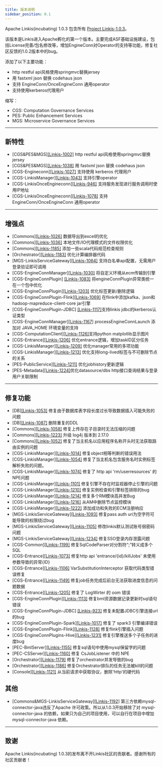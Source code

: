 ```yaml
---
title: 版本说明
sidebar_position: 0.1
---
```

Apache Linkis(incubating) 1.0.3 包含所有 [Project Linkis-1.0.3](https://github.com/apache/incubator-linkis/projects/13)。

该版本是Linkis进入Apache孵化的第一个版本。主要完成ASF基础设施建设，包括License完善/包名修改等，增加EngineConn对Operator的支持等功能，修复社区反馈的1.0.2版本中的bug。

添加了以下主要功能：
* http restful api风格使用springmvc替换jersey
* 用 fastxml json 替换 codehaus json
* 支持 EngineConn/OnceEngineConn 通用operator
* 支持使用kerberos代理用户

缩写：
- CGS: Computation Governance Services
- PES: Public Enhancement Services
- MGS: Microservice Governance Services
---

## 新特性

* \[CGS&PES&MGS][[Linkis-1002]](https://github.com/apache/incubator-linkis/pull/1002) http restful api风格使用springmvc替换jersey
* \[CGS&PES&MGS][[Linkis-1038]](https://github.com/apache/incubator-linkis/pull/1038) 用 fastxml json 替换 codehaus json
* \[CGS-Engineconn][[Linkis-1027]](https://github.com/apache/incubator-linkis/pull/1027) 支持使用 kerberos 代理用户
* \[CGS-LinkisManager][[Linkis-1043]](https://github.com/apache/incubator-linkis/pull/1043) 支持引擎operator
* \[CGS-LinkisOnceEngineconn][[Linkis-946]](https://github.com/apache/incubator-linkis/pull/946) 支持服务发现进行服务调用时使用IP地址
* \[CGS-LinkisOnceEngineconn][[Linkis-1078]](https://github.com/apache/incubator-linkis/pull/1078) 支持EngineConn/OnceEngineConn 通用operator



---

## 增强点
* \[Commons][[Linkis-1026]](https://github.com/apache/incubator-linkis/pull/1026) 数据导出到excel的优化
* \[Commons][[Linkis-1036]](https://github.com/apache/incubator-linkis/pull/1036) 本地文件/IO代理模式的文件权限优化
* \[Commons][[Linkis-1185]](https://github.com/apache/incubator-linkis/pull/1185) 添加一些scala代码规范检查规则
* \[Orchestrator][[Linkis-1183]](https://github.com/apache/incubator-linkis/pull/1183) 优化计算编排器代码
* \[MGS-LinkisServiceGateway][[Linkis-1064]](https://github.com/apache/incubator-linkis/pull/1064) 支持白名单api配置，无需用户登录验证即可调用
* \[CGS-EngineConnManager][[Linkis-1030]](https://github.com/apache/incubator-linkis/pull/1030) 将自定义环境从ecm传输到引擎
* \[CGS-EngineConnPlugin] [[Linkis-1083]](https://github.com/apache/incubator-linkis/pull/1083) 将engineConnPlugin异常类统一在一个包中优化
* \[CGS-EngineConnPlugin][[Linkis-1203]](https://github.com/apache/incubator-linkis/pull/1203) 优化标签更新/删除逻辑
* \[CGS-EngineConnPlugin-Flink][[Linkis-1069]](https://github.com/apache/incubator-linkis/pull/1069) 在flink中添加kafka、json和hadoop-mapreduce-client-core jar引擎
* \[CGS-EngineConnPlugin-JDBC] [[Linkis-1117]](https://github.com/apache/incubator-linkis/pull/1117)支持linkis jdbc的kerberos认证类型
* \[CGS-EngineConnManager][[Linkis-1167]](https://github.com/apache/incubator-linkis/pull/1167) processEngineConnLaunch 添加对 JAVA_HOME 环境变量的支持
* \[CGS-ComputationClient][[Linkis-1126]](https://github.com/apache/incubator-linkis/pull/1126)支持python matplotlib显示图片
* \[CGS-Entrance][[Linkis-1206]](https://github.com/apache/incubator-linkis/pull/1206) 优化entrance逻辑，增加taskID区分任务
* \[CGS-LinkisManager][[Linkis-1209]](https://github.com/apache/incubator-linkis/pull/1209) 优化manager常用的多项功能
* \[CGS-LinkisManager][[Linkis-1213]](https://github.com/apache/incubator-linkis/pull/1213) 优化支持long-lived标签与不可删除节点的关系
* \[PES-PublicService][[Linkis-1211]](https://github.com/apache/incubator-linkis/pull/1211) 优化jobhistory更新逻辑
* \[PES-Metadata][[Linkis-1224]](https://github.com/apache/incubator-linkis/pull/1224)优化datasource/dbs http接口查询结果与登录用户关联限制

---
## 修复功能
* \[DB][[Linkis-1053]](https://github.com/apache/incubator-linkis/pull/1053) 修复由于数据库表字段长度过长导致数据插入可能失败的问题
* \[DB][[Linkis-1087]](https://github.com/apache/incubator-linkis/pull/1087) 删除重复的DDL
* \[Commons][[Linkis-1058]](https://github.com/apache/incubator-linkis/pull/1058) 修复上传存在子目录时无法压缩的问题
* \[Commons][[Linkis-1223]](https://github.com/apache/incubator-linkis/pull/1223) 升级 log4j 版本到 2.17.0
* \[Commons][[Linkis-1052]](https://github.com/apache/incubator-linkis/pull/1052) 修复了当主机名以应用程序名称开头时无法获取路由实例的问题
* \[CGS-LinkisManager][[Linkis-1014]](https://github.com/apache/incubator-linkis/pull/1014) 修复object相等判断的错误用法
* \[CGS-LinkisManager][[Linkis-1054]](https://github.com/apache/incubator-linkis/pull/1054) 修复了当主机名包含服务名时实例标签解析失败的问题。
* \[CGS-LinkisManager][[Linkis-1074]](https://github.com/apache/incubator-linkis/pull/1074) 修复了 http api 'rm/userresources' 的 NPE问题
* \[CGS-LinkisManager][[Linkis-1101]](https://github.com/apache/incubator-linkis/pull/1101) 修复引擎不存在时监视器停止引擎的问题
* \[CGS-LinkisManager][[Linkis-1210]](https://github.com/apache/incubator-linkis/pull/1210) 修复实例检查和引擎标签排除的bug
* \[CGS-LinkisManager][[Linkis-1214]](https://github.com/apache/incubator-linkis/pull/1214) 修复多个RM模块高并发Bug
* \[CGS-LinkisManager][[Linkis-1216]](https://github.com/apache/incubator-linkis/pull/1216) 从AM中删除节点监控模块
* \[CGS-LinkisManager][[Linkis-1222]](https://github.com/apache/incubator-linkis/pull/1222) 添加成功和失败的ECM注册响应
* \[MGS-LinkisServiceGateway][[Linkis-1093]](https://github.com/apache/incubator-linkis/pull/1093) 修复pass auth uri为空字符可能导致的权限绕过bug
* \[MGS-LinkisServiceGateway][[Linkis-1105]](https://github.com/apache/incubator-linkis/pull/1105) 修改linkis默认测试账号弱密码问题
* \[MGS-LinkisServiceGateway][[Linkis-1234]](https://github.com/apache/incubator-linkis/pull/1234) 修复SSO登录内存泄露问题
* \[CGS-Common][[Linkis-1199]](https://github.com/apache/incubator-linkis/pull/1199) 修复SqlCodeParser对分割符“;”转义成多个SQL
* \[CGS-Entrance][[Linkis-1073]](https://github.com/apache/incubator-linkis/pull/1073) 修复http api 'entrance/{id}/killJobs' 未使用参数导致的异常{ID}
* \[CGS-Entrance][[Linkis-1106]](https://github.com/apache/incubator-linkis/pull/1106) VarSubstitutionInterceptor 获取代码类型错误修复
* \[CGS-Entrance][[Linkis-1149]](https://github.com/apache/incubator-linkis/pull/1149) 修复job任务完成后前台无法获取进度信息的问题数据
* \[CGS-Entrance][[Linkis-1205]](https://github.com/apache/incubator-linkis/pull/1205) 修复了 LogWirter 的 oom 错误
* \[CGS-EngineConnPlugin][[Linkis-1113]](https://github.com/apache/incubator-linkis/pull/1113) 修复bml资源数据记录更新时sql语句错误
* \[CGS-EngineConnPlugin-JDBC] [[Linkis-923]](https://github.com/apache/incubator-linkis/pull/923) 修复未配置JDBC引擎连接url的bug
* \[CGS-EngineConnPlugin-Spark][[Linkis-1017]](https://github.com/apache/incubator-linkis/pull/1017) 修复了 spark3 引擎编译错误
* \[CGS-EngineConnPlugin-Flink][[Linkis-1128]](https://github.com/apache/incubator-linkis/pull/1129) 修复flink引擎插入问题
* \[CGS-EngineConnPlugins-Hive][[Linkis-1231]](https://github.com/apache/incubator-linkis/pull/1231) 修复引擎推送多个子任务的进度bug
* \[PEC-BmlServer][[Linkis-1155]](https://github.com/apache/incubator-linkis/pull/1155) 修复sql语句中使用mysql保留字的问题
* \[PEC-CSServer][[Linkis-1160]](https://github.com/apache/incubator-linkis/pull/1160) 修复 CsJobListener 中的 NPE
* \[Orchestrator][[Linkis-1179]](https://github.com/apache/incubator-linkis/pull/1179) 修复了orchestrator并发导致的bug
* \[Orchestrator][[Linkis-1186]](https://github.com/apache/incubator-linkis/pull/1186) 修复Orchestrator排队的任务无法被kill的问题
* \[Console][[Linkis-1121]](https://github.com/apache/incubator-linkis/pull/1121) 从当前请求中获取协议，删除'http'的硬代码

## 其他
* \[Commons&MGS-LinkisServiceGateway][[Linkis-1192]](https://github.com/apache/incubator-linkis/pull/1092) 第三方依赖mysql-connector-java违反了Apache 许可政策。所以从1.0.3开始移除了对 mysql-connector-java 的依赖，如果只为自己的项目使用，可以自行在项目中增加 mysql-connector-java 依赖。

---------

## 致谢
Apache Linkis(incubating) 1.0.3的发布离不开Linkis社区的贡献者。感谢所有的社区贡献者！